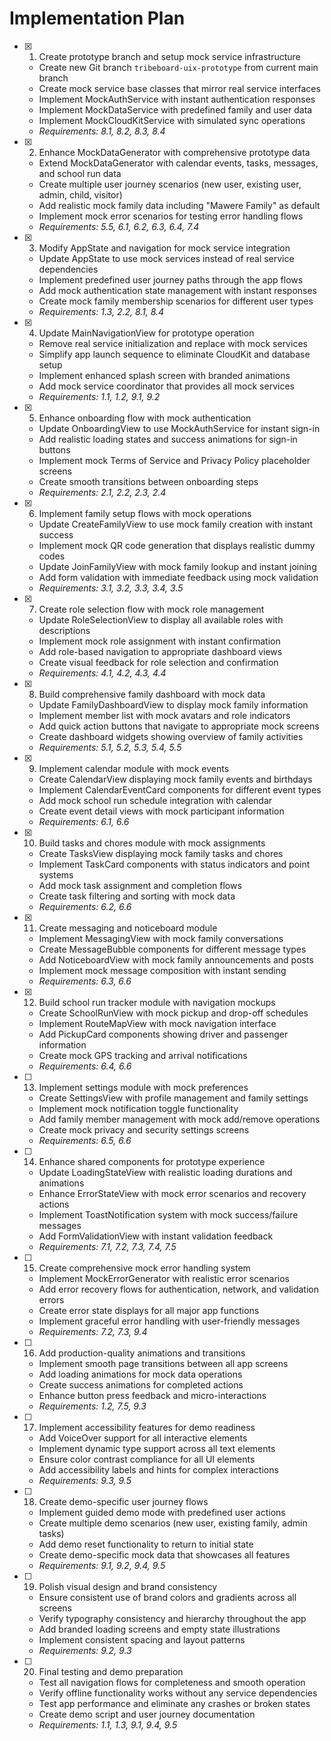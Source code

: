 # Implementation Plan

- [x] 1. Create prototype branch and setup mock service infrastructure
  - Create new Git branch `tribeboard-uix-prototype` from current main branch
  - Create mock service base classes that mirror real service interfaces
  - Implement MockAuthService with instant authentication responses
  - Implement MockDataService with predefined family and user data
  - Implement MockCloudKitService with simulated sync operations
  - _Requirements: 8.1, 8.2, 8.3, 8.4_

- [x] 2. Enhance MockDataGenerator with comprehensive prototype data
  - Extend MockDataGenerator with calendar events, tasks, messages, and school run data
  - Create multiple user journey scenarios (new user, existing user, admin, child, visitor)
  - Add realistic mock family data including "Mawere Family" as default
  - Implement mock error scenarios for testing error handling flows
  - _Requirements: 5.5, 6.1, 6.2, 6.3, 6.4, 7.4_

- [x] 3. Modify AppState and navigation for mock service integration
  - Update AppState to use mock services instead of real service dependencies
  - Implement predefined user journey paths through the app flows
  - Add mock authentication state management with instant responses
  - Create mock family membership scenarios for different user types
  - _Requirements: 1.3, 2.2, 8.1, 8.4_

- [x] 4. Update MainNavigationView for prototype operation
  - Remove real service initialization and replace with mock services
  - Simplify app launch sequence to eliminate CloudKit and database setup
  - Implement enhanced splash screen with branded animations
  - Add mock service coordinator that provides all mock services
  - _Requirements: 1.1, 1.2, 9.1, 9.2_

- [x] 5. Enhance onboarding flow with mock authentication
  - Update OnboardingView to use MockAuthService for instant sign-in
  - Add realistic loading states and success animations for sign-in buttons
  - Implement mock Terms of Service and Privacy Policy placeholder screens
  - Create smooth transitions between onboarding steps
  - _Requirements: 2.1, 2.2, 2.3, 2.4_

- [x] 6. Implement family setup flows with mock operations
  - Update CreateFamilyView to use mock family creation with instant success
  - Implement mock QR code generation that displays realistic dummy codes
  - Update JoinFamilyView with mock family lookup and instant joining
  - Add form validation with immediate feedback using mock validation
  - _Requirements: 3.1, 3.2, 3.3, 3.4, 3.5_

- [x] 7. Create role selection flow with mock role management
  - Update RoleSelectionView to display all available roles with descriptions
  - Implement mock role assignment with instant confirmation
  - Add role-based navigation to appropriate dashboard views
  - Create visual feedback for role selection and confirmation
  - _Requirements: 4.1, 4.2, 4.3, 4.4_

- [x] 8. Build comprehensive family dashboard with mock data
  - Update FamilyDashboardView to display mock family information
  - Implement member list with mock avatars and role indicators
  - Add quick action buttons that navigate to appropriate mock screens
  - Create dashboard widgets showing overview of family activities
  - _Requirements: 5.1, 5.2, 5.3, 5.4, 5.5_

- [x] 9. Implement calendar module with mock events
  - Create CalendarView displaying mock family events and birthdays
  - Implement CalendarEventCard components for different event types
  - Add mock school run schedule integration with calendar
  - Create event detail views with mock participant information
  - _Requirements: 6.1, 6.6_

- [x] 10. Build tasks and chores module with mock assignments
  - Create TasksView displaying mock family tasks and chores
  - Implement TaskCard components with status indicators and point systems
  - Add mock task assignment and completion flows
  - Create task filtering and sorting with mock data
  - _Requirements: 6.2, 6.6_

- [x] 11. Create messaging and noticeboard module
  - Implement MessagingView with mock family conversations
  - Create MessageBubble components for different message types
  - Add NoticeboardView with mock family announcements and posts
  - Implement mock message composition with instant sending
  - _Requirements: 6.3, 6.6_

- [x] 12. Build school run tracker module with navigation mockups
  - Create SchoolRunView with mock pickup and drop-off schedules
  - Implement RouteMapView with mock navigation interface
  - Add PickupCard components showing driver and passenger information
  - Create mock GPS tracking and arrival notifications
  - _Requirements: 6.4, 6.6_

- [ ] 13. Implement settings module with mock preferences
  - Create SettingsView with profile management and family settings
  - Implement mock notification toggle functionality
  - Add family member management with mock add/remove operations
  - Create mock privacy and security settings screens
  - _Requirements: 6.5, 6.6_

- [ ] 14. Enhance shared components for prototype experience
  - Update LoadingStateView with realistic loading durations and animations
  - Enhance ErrorStateView with mock error scenarios and recovery actions
  - Implement ToastNotification system with mock success/failure messages
  - Add FormValidationView with instant validation feedback
  - _Requirements: 7.1, 7.2, 7.3, 7.4, 7.5_

- [ ] 15. Create comprehensive mock error handling system
  - Implement MockErrorGenerator with realistic error scenarios
  - Add error recovery flows for authentication, network, and validation errors
  - Create error state displays for all major app functions
  - Implement graceful error handling with user-friendly messages
  - _Requirements: 7.2, 7.3, 9.4_

- [ ] 16. Add production-quality animations and transitions
  - Implement smooth page transitions between all app screens
  - Add loading animations for mock data operations
  - Create success animations for completed actions
  - Enhance button press feedback and micro-interactions
  - _Requirements: 1.2, 7.5, 9.3_

- [ ] 17. Implement accessibility features for demo readiness
  - Add VoiceOver support for all interactive elements
  - Implement dynamic type support across all text elements
  - Ensure color contrast compliance for all UI elements
  - Add accessibility labels and hints for complex interactions
  - _Requirements: 9.3, 9.5_

- [ ] 18. Create demo-specific user journey flows
  - Implement guided demo mode with predefined user actions
  - Create multiple demo scenarios (new user, existing family, admin tasks)
  - Add demo reset functionality to return to initial state
  - Create demo-specific mock data that showcases all features
  - _Requirements: 9.1, 9.2, 9.4, 9.5_

- [ ] 19. Polish visual design and brand consistency
  - Ensure consistent use of brand colors and gradients across all screens
  - Verify typography consistency and hierarchy throughout the app
  - Add branded loading screens and empty state illustrations
  - Implement consistent spacing and layout patterns
  - _Requirements: 9.2, 9.3_

- [ ] 20. Final testing and demo preparation
  - Test all navigation flows for completeness and smooth operation
  - Verify offline functionality works without any service dependencies
  - Test app performance and eliminate any crashes or broken states
  - Create demo script and user journey documentation
  - _Requirements: 1.1, 1.3, 9.1, 9.4, 9.5_